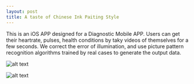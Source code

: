 ```yaml
---
layout: post
title: A taste of Chinese Ink Paiting Style 
---
```


This is an iOS APP designed for a Diagnostic Mobile APP. 
Users can get their heartrate, pulses, health conditions by taky videos of themselves for a few seconds. We correct the error of illumination, and use picture pattern recognition algorithms trained by real cases to generate the output data. 


![alt text](https://rawgit.com/jinzhenfan/jinzhenfan.github.io/master/images/icm/view1.png "Chinese Ink Painting Style")

![alt text](https://rawgit.com/jinzhenfan/jinzhenfan.github.io/master/images/icm/Picture4.png "Subpages")

